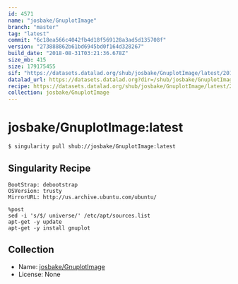 ```yaml
---
id: 4571
name: "josbake/GnuplotImage"
branch: "master"
tag: "latest"
commit: "6c18ea566c4042fb4d18f569128a3ad5d135708f"
version: "273888862b61bd6945bd0f164d328267"
build_date: "2018-08-31T03:21:36.678Z"
size_mb: 415
size: 179175455
sif: "https://datasets.datalad.org/shub/josbake/GnuplotImage/latest/2018-08-31-6c18ea56-27388886/273888862b61bd6945bd0f164d328267.simg"
datalad_url: https://datasets.datalad.org?dir=/shub/josbake/GnuplotImage/latest/2018-08-31-6c18ea56-27388886/
recipe: https://datasets.datalad.org/shub/josbake/GnuplotImage/latest/2018-08-31-6c18ea56-27388886/Singularity
collection: josbake/GnuplotImage
---
```


# josbake/GnuplotImage:latest

```bash
$ singularity pull shub://josbake/GnuplotImage:latest
```

## Singularity Recipe

```singularity
BootStrap: debootstrap
OSVersion: trusty
MirrorURL: http://us.archive.ubuntu.com/ubuntu/

%post
sed -i 's/$/ universe/' /etc/apt/sources.list
apt-get -y update
apt-get -y install gnuplot
```

## Collection

 - Name: [josbake/GnuplotImage](https://github.com/josbake/GnuplotImage)
 - License: None


